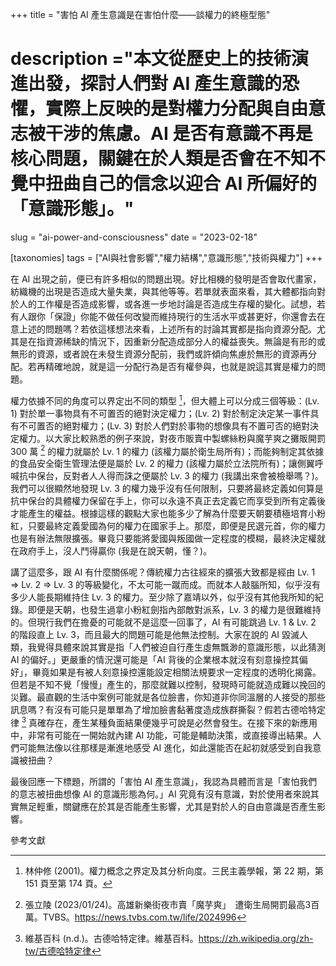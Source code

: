 +++
title = "害怕 AI 產生意識是在害怕什麼——談權力的終極型態"
# description ="本文從歷史上的技術演進出發，探討人們對 AI 產生意識的恐懼，實際上反映的是對權力分配與自由意志被干涉的焦慮。AI 是否有意識不再是核心問題，關鍵在於人類是否會在不知不覺中扭曲自己的信念以迎合 AI 所偏好的「意識形態」。"
slug = "ai-power-and-consciousness"
date = "2023-02-18"

[taxonomies]
tags = ["AI與社會影響","權力結構","意識形態","技術與權力"]
+++

在 AI 出現之前，便已有許多相似的問題出現。好比相機的發明是否會取代畫家，紡織機的出現是否造成大量失業，與其他等等。若單就表面來看，其大體都指向對於人的工作權是否造成影響，或各進一步地討論是否造成生存權的變化。試想，若有人跟你「保證」你能不做任何改變而維持現行的生活水平或甚更好，你還會去在意上述的問題嗎？若依這樣想法來看，上述所有的討論其實都是指向資源分配。尤其是在指資源稀缺的情況下，因重新分配造成部分人的權益喪失。無論是有形的或無形的資源，或者說在未發生資源分配前，我們或許傾向焦慮於無形的資源再分配。若再精確地說，就是這一分配行為是否有權參與，也就是說這其實是權力的問題。

權力依據不同的角度可以界定出不同的類型 [^1]，但大體上可以分成三個等級：(Lv. 1) 對於單一事物具有不可置否的絕對決定權力；(Lv. 2) 對於制定決定某一事件具有不可置否的絕對權力；(Lv. 3) 對於人們對於事物的想像具有不置可否的絕對決定權力。以大家比較熟悉的例子來說，對夜市販賣中製螺絲粉與魔芋爽之攤販開罰 300 萬 [^2] 的權力就屬於 Lv. 1 的權力 (該權力屬於衛生局所有)；而能夠制定其依據的食品安全衛生管理法便是屬於 Lv. 2 的權力 (該權力屬於立法院所有)；讓側翼呼喊抗中保台，反對者人人得而誅之便屬於 Lv. 3 的權力 (我講出來會被檢舉嗎？)。我們可以很顯然地發現 Lv. 3 的權力幾乎沒有任何限制，只要將最終定義如何算是抗中保台的具體權力保留在手上，你可以永遠不真正去定義它而享受到所有定義後才能產生的權益。根據這樣的觀點大家也能多少了解為什麼要天朝要積極培育小粉紅，只要最終定義愛國為何的權力在國家手上。那麼，即便是民選元首，你的權力也是有辦法無限擴張。畢竟只要能將愛國與叛國做一定程度的模糊，最終決定權就在政府手上，沒人鬥得贏你 (我是在說天朝，懂？)。

講了這麼多，跟 AI 有什麼關係呢？傳統權力古往經來的擴張大致都是經由 Lv. 1 => Lv. 2 => Lv. 3 的等級變化，不太可能一蹴而成。而就本人敲腦所知，似乎沒有多少人能長期維持住 Lv. 3 的權力。至少除了嘉靖以外，似乎沒有其他我所知的紀錄。即便是天朝，也發生過拿小粉紅劍指內部敵對派系，Lv. 3 的權力是很難維持的。但現行我們在擔憂的可能就不是這麼一回事了，AI 有可能跳過 Lv. 1 & Lv. 2 的階段直上 Lv. 3，而且最大的問題可能是他無法控制。大家在說的 AI 毀滅人類，我覺得具體來說其實是指「人們被迫自行產生虛無飄渺的意識形態，以此猜測 AI 的偏好。」更嚴重的情況還可能是「AI 背後的企業根本就沒有刻意操控其偏好」，畢竟如果是有被人刻意操控還能設定相關法規要求一定程度的透明化揭露。但若是不知不覺「慢慢」產生的，那麼就難以控制，發現時可能就造成難以挽回的災難。最直觀的生活中案例可能就是各位臉書，你知道非你同溫層的人接受的那些訊息嗎？有沒有可能只是單單為了增加臉書黏著度造成族群撕裂？假若古德哈特定律 [^3] 真確存在，產生某種負面結果便幾乎可說是必然會發生。在接下來的新應用中，非常有可能在一開始就內建 AI 功能，可能是輔助決策，或直接導出結果。人們可能無法像以往那樣是漸進地感受 AI 進化，如此還能否在起初就感受到自我意識被扭曲？

最後回應一下標題，所謂的「害怕 AI 產生意識」，我認為具體而言是「害怕我們的意志被扭曲想像 AI 的意識形態為何。」AI 究竟有沒有意識，對於使用者來說其實無足輕重，關鍵應在於其是否能產生影響，尤其是對於人的自由意識是否產生影響。

參考文獻

[^1]: 林仲修 (2001)。權力概念之界定及其分析向度。三民主義學報，第 22 期，第 151 頁至第 174 頁。

[^2]: 張立陵 (2023/01/24)。高雄新樂街夜市賣「魔芋爽」　遭衛生局開罰最高3百萬。TVBS。<https://news.tvbs.com.tw/life/2024996>

[^3]: 維基百科 (n.d.)。古德哈特定律。維基百科。<https://zh.wikipedia.org/zh-tw/古德哈特定律>
